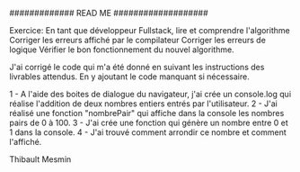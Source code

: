 ############# READ ME ###################


Exercice: En tant que développeur Fullstack, lire et comprendre l'algorithme Corriger les erreurs affiché par le compilateur Corriger les erreurs de logique Vérifier le bon fonctionnement du nouvel algorithme.

J'ai corrigé le code qui m'a été donné en suivant les instructions des livrables attendus. En y ajoutant le code manquant si nécessaire.

1 - A l'aide des boites de dialogue du navigateur, j'ai crée un console.log qui réalise l'addition de deux nombres entiers entrés par l'utilisateur.
2 - J'ai réalisé une fonction "nombrePair" qui affiche dans la console les nombres pairs de 0 à 100.
3 - J'ai crée une fonction qui génère un nombre entre 0 et 1 dans la console.
4 - J'ai trouvé comment arrondir ce nombre et comment l'affiché.





Thibault Mesmin
